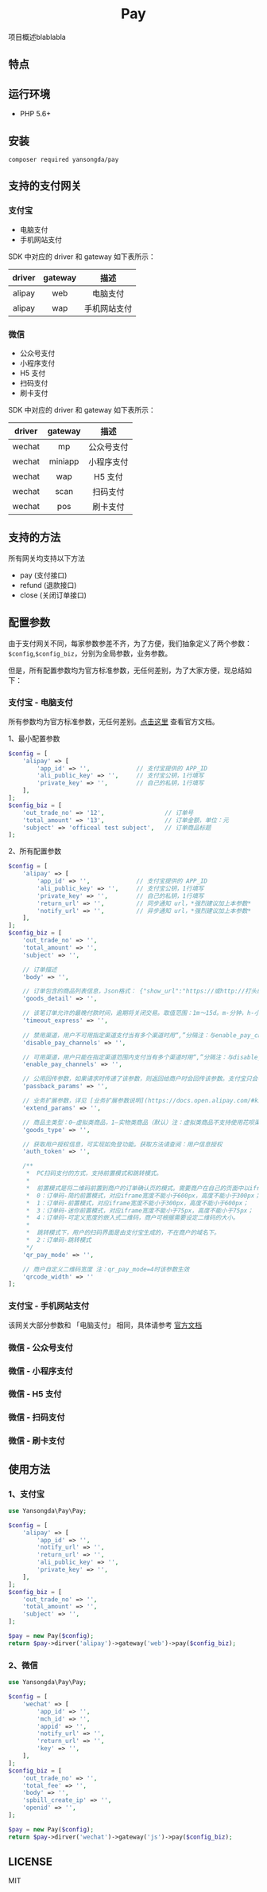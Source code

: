 <h1 align="center">Pay</h1>

项目概述blablabla

## 特点


## 运行环境
- PHP 5.6+

## 安装
```composer required yansongda/pay```

## 支持的支付网关

### 支付宝

- 电脑支付
- 手机网站支付

SDK 中对应的 driver 和 gateway 如下表所示：

| driver | gateway |   描述       |
| :----: | :-----: | :-------:   |
| alipay | web     | 电脑支付     |
| alipay | wap     | 手机网站支付  |

### 微信

- 公众号支付
- 小程序支付
- H5 支付
- 扫码支付
- 刷卡支付

SDK 中对应的 driver 和 gateway 如下表所示：

| driver | gateway |   描述     |
| :----: | :-----: | :-------: |
| wechat | mp      | 公众号支付  |
| wechat | miniapp | 小程序支付  |
| wechat | wap     | H5 支付    |
| wechat | scan    | 扫码支付    |
| wechat | pos     | 刷卡支付    |

## 支持的方法

所有网关均支持以下方法

- pay    (支付接口)
- refund (退款接口)
- close  (关闭订单接口)

## 配置参数

由于支付网关不同，每家参数参差不齐，为了方便，我们抽象定义了两个参数：`$config`,`$config_biz`，分别为全局参数，业务参数。

但是，所有配置参数均为官方标准参数，无任何差别，为了大家方便，现总结如下：

### 支付宝 - 电脑支付

所有参数均为官方标准参数，无任何差别。[点击这里](https://docs.open.alipay.com/common/105901 '支付宝官方文档') 查看官方文档。

1、最小配置参数
```php
$config = [
    'alipay' => [
        'app_id' => '',             // 支付宝提供的 APP_ID
        'ali_public_key' => '',     // 支付宝公钥，1行填写
        'private_key' => '',        // 自己的私钥，1行填写
    ],
];
$config_biz = [
    'out_trade_no' => '12',                 // 订单号
    'total_amount' => '13',                 // 订单金额，单位：元
    'subject' => 'officeal test subject',   // 订单商品标题
];
```

2、所有配置参数

```php
$config = [
    'alipay' => [
        'app_id' => '',             // 支付宝提供的 APP_ID
        'ali_public_key' => '',     // 支付宝公钥，1行填写
        'private_key' => '',        // 自己的私钥，1行填写
        'return_url' => '',         // 同步通知 url，*强烈建议加上本参数*
        'notify_url' => '',         // 异步通知 url，*强烈建议加上本参数*
    ],
];
$config_biz = [
    'out_trade_no' => '',
    'total_amount' => '',                 
    'subject' => '',

    // 订单描述
    'body' => '',

    // 订单包含的商品列表信息，Json格式： {"show_url":"https://或http://打头的商品的展示地址"} ，在支付时，可点击商品名称跳转到该地址      
    'goods_detail' => '',

    // 该笔订单允许的最晚付款时间，逾期将关闭交易。取值范围：1m～15d。m-分钟，h-小时，d-天，1c-当天（1c-当天的情况下，无论交易何时创建，都在0点关闭）。 该参数数值不接受小数点， 如 1.5h，可转换为 90m。该参数在请求到支付宝时开始计时。
    'timeout_express' => '',                
    
    // 禁用渠道，用户不可用指定渠道支付当有多个渠道时用“,”分隔注：与enable_pay_channels互斥
    'disable_pay_channels' => '',

    // 可用渠道，用户只能在指定渠道范围内支付当有多个渠道时用“,”分隔注：与disable_pay_channels互斥
    'enable_pay_channels' => '',

    // 公用回传参数，如果请求时传递了该参数，则返回给商户时会回传该参数。支付宝只会在异步通知时将该参数原样返回。本参数必须进行UrlEncode之后才可以发送给支付宝
    'passback_params' => '',

    // 业务扩展参数，详见 [业务扩展参数说明](https://docs.open.alipay.com/#kzcs)
    'extend_params' => '',

    // 商品主类型：0—虚拟类商品，1—实物类商品（默认）注：虚拟类商品不支持使用花呗渠道
    'goods_type' => '',

    // 获取用户授权信息，可实现如免登功能。获取方法请查阅：用户信息授权
    'auth_token' => '',

    /**
     *  PC扫码支付的方式，支持前置模式和跳转模式。
     *
     *  前置模式是将二维码前置到商户的订单确认页的模式。需要商户在自己的页面中以iframe方式请求支付宝页面。具体分为以下几种：
     *  0：订单码-简约前置模式，对应iframe宽度不能小于600px，高度不能小于300px；
     *  1：订单码-前置模式，对应iframe宽度不能小于300px，高度不能小于600px；
     *  3：订单码-迷你前置模式，对应iframe宽度不能小于75px，高度不能小于75px；
     *  4：订单码-可定义宽度的嵌入式二维码，商户可根据需要设定二维码的大小。
     *
     *  跳转模式下，用户的扫码界面是由支付宝生成的，不在商户的域名下。
     *  2：订单码-跳转模式
     */
    'qr_pay_mode' => '',

    // 商户自定义二维码宽度 注：qr_pay_mode=4时该参数生效
    'qrcode_width' => ''
];
```


### 支付宝 - 手机网站支付
该网关大部分参数和 「电脑支付」 相同，具体请参考 [官方文档](https://docs.open.alipay.com/203/107090/ '支付宝手机网站支付文档')

### 微信 - 公众号支付

### 微信 - 小程序支付

### 微信 - H5 支付

### 微信 - 扫码支付

### 微信 - 刷卡支付

## 使用方法
### 1、支付宝
```php
use Yansongda\Pay\Pay;

$config = [
    'alipay' => [
        'app_id' => '',
        'notify_url' => '',
        'return_url' => '',
        'ali_public_key' => '',
        'private_key' => '',
    ],
];
$config_biz = [
    'out_trade_no' => '',
    'total_amount' => '',
    'subject' => '',
];

$pay = new Pay($config);
return $pay->dirver('alipay')->gateway('web')->pay($config_biz);
```

### 2、微信
```php
use Yansongda\Pay\Pay;

$config = [
    'wechat' => [
        'app_id' => '',
        'mch_id' => '',
        'appid' => '',
        'notify_url' => '',
        'return_url' => '',
        'key' => '',
    ],
];
$config_biz = [
    'out_trade_no' => '',
    'total_fee' => '',
    'body' => '',
    'spbill_create_ip' => '',
    'openid' => '',
];

$pay = new Pay($config);
return $pay->dirver('wechat')->gateway('js')->pay($config_biz);
```

## LICENSE
MIT